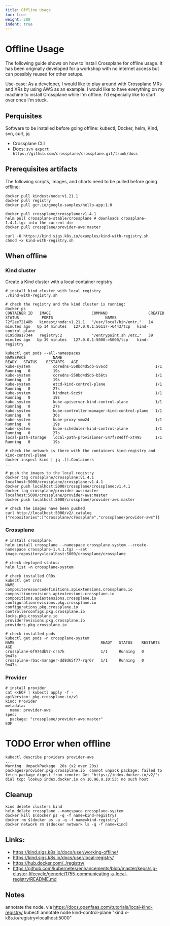 ```yaml
---
title: Offline Usage
toc: true
weight: 280
indent: true
---
```


# Offline Usage

The following guide shows on how to install Crossplane for offline usage. It has been originally developed for a workshop with no internet access but can possibly reused for other setups.

Use-case: As a developer, I would like to play around with Crossplane MRs and XRs by using AWS as an example. I would like to have everything on my machine to install Crossplane while I'm offline. I'd especially like to start over once I'm stuck.

## Perquisites 
Software to be installed before going offline: kubectl, Docker, helm, Kind, svn, curl, jq
* Crossplane CLI
* Docs: `svn export https://github.com/crossplane/crossplane.git/trunk/docs`

## Prerequisites artifacts
The following scripts, images, and charts need to be pulled before going offline:
```console
docker pull kindest/node:v1.21.1
docker pull registry
docker pull gcr.io/google-samples/hello-app:1.0

docker pull crossplane/crossplane:v1.4.1
helm pull crossplane-stable/crossplane # downloads crossplane-1.4.1.tgz into the current dir
docker pull crossplane/provider-aws:master

curl -O https://kind.sigs.k8s.io/examples/kind-with-registry.sh
chmod +x kind-with-registry.sh
```

## When offline

### Kind cluster

Create a Kind cluster with a local container registry 

```console
# install kind cluster with local registry
./kind-with-registry.sh

# check the registry and the kind cluster is running:
docker ps
CONTAINER ID   IMAGE                  COMMAND                  CREATED          STATUS          PORTS                       NAMES
72f2ee72148b   kindest/node:v1.21.1   "/usr/local/bin/entr…"   14 minutes ago   Up 14 minutes   127.0.0.1:56117->6443/tcp   kind-control-plane
8195d8a17344   registry:2             "/entrypoint.sh /etc…"   39 minutes ago   Up 39 minutes   127.0.0.1:5000->5000/tcp    kind-registry

kubectl get pods --all-namespaces
NAMESPACE            NAME                                         READY   STATUS    RESTARTS   AGE
kube-system          coredns-558bd4d5db-5v6cd                     1/1     Running   0          19s
kube-system          coredns-558bd4d5db-b56ts                     1/1     Running   0          19s
kube-system          etcd-kind-control-plane                      1/1     Running   0          27s
kube-system          kindnet-9cz9t                                1/1     Running   0          19s
kube-system          kube-apiserver-kind-control-plane            1/1     Running   0          27s
kube-system          kube-controller-manager-kind-control-plane   1/1     Running   0          36s
kube-system          kube-proxy-vmw24                             1/1     Running   0          19s
kube-system          kube-scheduler-kind-control-plane            1/1     Running   0          27s
local-path-storage   local-path-provisioner-547f784dff-xt495      1/1     Running   0          19s

# check the network is there with the containers kind-registry and kind-control-plane
docker inspect kind | jq .[].Containers
...

# push the images to the local registry
docker tag crossplane/crossplane:v1.4.1 localhost:5000/crossplane/crossplane:v1.4.1
docker push localhost:5000/crossplane/crossplane:v1.4.1
docker tag crossplane/provider-aws:master localhost:5000/crossplane/provider-aws:master
docker push localhost:5000/crossplane/provider-aws:master

# check the images have been pushed
curl http://localhost:5000/v2/_catalog
{"repositories":["crossplane/crossplane","crossplane/provider-aws"]}
```

### Crossplane
```console
# install crossplane:
helm install crossplane --namespace crossplane-system --create-namespace crossplane-1.4.1.tgz --set image.repository=localhost:5000/crossplane/crossplane

# check deployed status:
helm list -n crossplane-system

# check installed CRDs
kubectl get crds
NAME                                                       
compositeresourcedefinitions.apiextensions.crossplane.io
compositionrevisions.apiextensions.crossplane.io
compositions.apiextensions.crossplane.io
configurationrevisions.pkg.crossplane.io
configurations.pkg.crossplane.io
controllerconfigs.pkg.crossplane.io
locks.pkg.crossplane.io
providerrevisions.pkg.crossplane.io
providers.pkg.crossplane.io

# check installed pods
kubectl get pods -n crossplane-system
NAME                                      READY   STATUS    RESTARTS   AGE
crossplane-6f974db97-cr57k                1/1     Running   0          9m47s
crossplane-rbac-manager-dd8d65f77-rqr6r   1/1     Running   0          9m47s

```

### Provider
```console
# install provider
cat <<EOF | kubectl apply -f -
apiVersion: pkg.crossplane.io/v1
kind: Provider
metadata:
  name: provider-aws
spec:
  package: "crossplane/provider-aws:master"
EOF
```

# TODO Error when offline
```
kubectl describe providers provider-aws
...
Warning  UnpackPackage  20s (x2 over 20s)  packages/provider.pkg.crossplane.io  cannot unpack package: failed to fetch package digest from remote: Get "https://index.docker.io/v2/": dial tcp: lookup index.docker.io on 10.96.0.10:53: no such host

```


## Cleanup
```console
kind delete clusters kind
helm delete crossplane --namespace crossplane-system
docker kill $(docker ps -q -f name=kind-registry)
docker rm $(docker ps -a -q -f name=kind-registry)
docker network rm $(docker network ls -q -f name=kind)
```

## Links: 
* https://kind.sigs.k8s.io/docs/user/working-offline/
* https://kind.sigs.k8s.io/docs/user/local-registry/
* https://hub.docker.com/_/registry/
* https://github.com/kubernetes/enhancements/blob/master/keps/sig-cluster-lifecycle/generic/1755-communicating-a-local-registry/README.md

## Notes
annotate the node. via https://docs.openfaas.com/tutorials/local-kind-registry/ 
kubectl annotate node kind-control-plane "kind.x-k8s.io/registry=localhost:5000"
